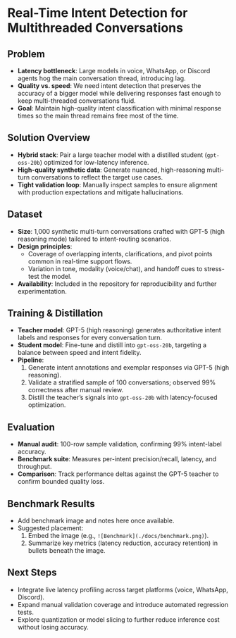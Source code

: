 # Real-Time Intent Detection for Multithreaded Conversations

## Problem

- **Latency bottleneck**: Large models in voice, WhatsApp, or Discord agents hog the main conversation thread, introducing lag.
- **Quality vs. speed**: We need intent detection that preserves the accuracy of a bigger model while delivering responses fast enough to keep multi-threaded conversations fluid.
- **Goal**: Maintain high-quality intent classification with minimal response times so the main thread remains free most of the time.

## Solution Overview

- **Hybrid stack**: Pair a large teacher model with a distilled student (`gpt-oss-20b`) optimized for low-latency inference.
- **High-quality synthetic data**: Generate nuanced, high-reasoning multi-turn conversations to reflect the target use cases.
- **Tight validation loop**: Manually inspect samples to ensure alignment with production expectations and mitigate hallucinations.

## Dataset

- **Size**: 1,000 synthetic multi-turn conversations crafted with GPT-5 (high reasoning mode) tailored to intent-routing scenarios.
- **Design principles**:
  - Coverage of overlapping intents, clarifications, and pivot points common in real-time support flows.
  - Variation in tone, modality (voice/chat), and handoff cues to stress-test the model.
- **Availability**: Included in the repository for reproducibility and further experimentation.

## Training & Distillation

- **Teacher model**: GPT-5 (high reasoning) generates authoritative intent labels and responses for every conversation turn.
- **Student model**: Fine-tune and distill into `gpt-oss-20b`, targeting a balance between speed and intent fidelity.
- **Pipeline**:
  1. Generate intent annotations and exemplar responses via GPT-5 (high reasoning).
  2. Validate a stratified sample of 100 conversations; observed 99% correctness after manual review.
  3. Distill the teacher’s signals into `gpt-oss-20b` with latency-focused optimization.

## Evaluation

- **Manual audit**: 100-row sample validation, confirming 99% intent-label accuracy.
- **Benchmark suite**: Measures per-intent precision/recall, latency, and throughput.
- **Comparison**: Track performance deltas against the GPT-5 teacher to confirm bounded quality loss.

## Benchmark Results

- Add benchmark image and notes here once available.
- Suggested placement:
  1. Embed the image (e.g., `![Benchmark](./docs/benchmark.png)`).
  2. Summarize key metrics (latency reduction, accuracy retention) in bullets beneath the image.

## Next Steps

- Integrate live latency profiling across target platforms (voice, WhatsApp, Discord).
- Expand manual validation coverage and introduce automated regression tests.
- Explore quantization or model slicing to further reduce inference cost without losing accuracy.
